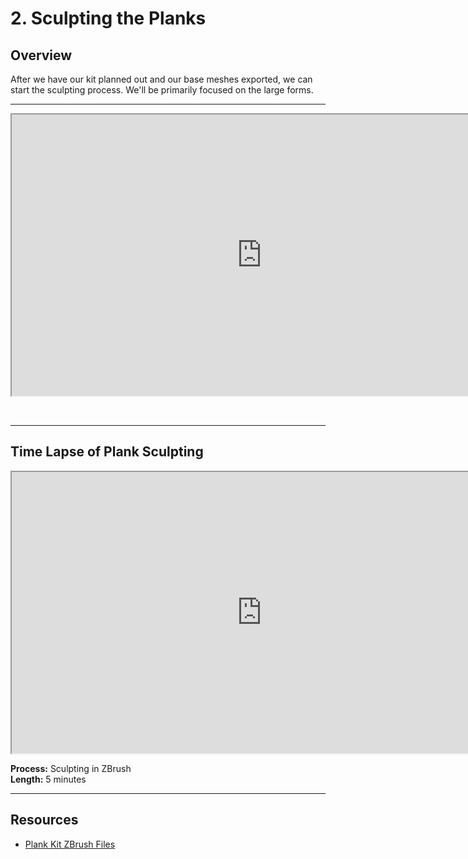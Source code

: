 # 2. Sculpting the Planks

<h2>Overview</h2>
<p>After we have our kit planned out and our base meshes exported, we can start the sculpting process. We'll be primarily focused on the large forms.</p>
<hr>
<p><iframe src="https://www.youtube.com/embed/bRswKvEVCGg?rel=0" width="800" height="450" allowfullscreen="allowfullscreen" allow="accelerometer; autoplay; clipboard-write; encrypted-media; gyroscope; picture-in-picture"></iframe></p>
<p>&nbsp;</p>
<hr>
<h2>Time Lapse of Plank Sculpting</h2>
<p><iframe src="https://www.youtube.com/embed/bQ_DywigzoM?rel=0" width="800" height="450" allowfullscreen="allowfullscreen" allow="accelerometer; autoplay; clipboard-write; encrypted-media; gyroscope; picture-in-picture"></iframe></p>
<p><strong>Process:</strong> Sculpting in ZBrush<br><strong>Length:</strong> 5 minutes</p>
<hr>
<h2>Resources</h2>
<ul>
<li><a href="https://www.dropbox.com/s/hj4s3xpmgo0y7rl/PlankKit_ZBrush.zip?dl=0">Plank Kit ZBrush Files</a></li>
</ul>